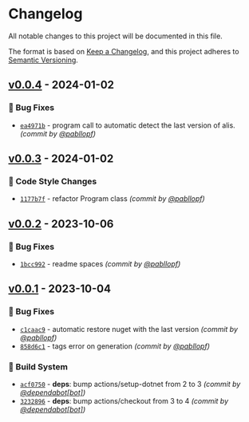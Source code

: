# Changelog
All notable changes to this project will be documented in this file.

The format is based on [Keep a Changelog](https://keepachangelog.com/en/1.0.0/),
and this project adheres to [Semantic Versioning](https://semver.org/spec/v2.0.0.html).

## [v0.0.4] - 2024-01-02
### :bug: Bug Fixes
- [`ea4971b`](https://github.com/pabllopf/Alis.Template.Desktop/commit/ea4971b44046397616be6ecf8011a5c895a0523d) - program call to automatic detect the last version of alis. *(commit by [@pabllopf](https://github.com/pabllopf))*


## [v0.0.3] - 2024-01-02
### :art: Code Style Changes
- [`1177b7f`](https://github.com/pabllopf/Alis.Template.Desktop/commit/1177b7f82fe5f5b3d715a2ffed9a522e1701dc6c) - refactor Program class *(commit by [@pabllopf](https://github.com/pabllopf))*


## [v0.0.2] - 2023-10-06
### :bug: Bug Fixes
- [`1bcc992`](https://github.com/pabllopf/Alis.Template.Desktop/commit/1bcc992788770f66c8ef50da645cc4f5d95c764b) - readme spaces *(commit by [@pabllopf](https://github.com/pabllopf))*


## [v0.0.1] - 2023-10-04
### :bug: Bug Fixes
- [`c1caac9`](https://github.com/pabllopf/Alis.Template.Desktop/commit/c1caac9421823ee45838f2ae4f120691844d2830) - automatic restore nuget with the last version *(commit by [@pabllopf](https://github.com/pabllopf))*
- [`858d6c1`](https://github.com/pabllopf/Alis.Template.Desktop/commit/858d6c1ba37a20f69a38bce5e6b01586b20544de) - tags error on generation *(commit by [@pabllopf](https://github.com/pabllopf))*

### :construction_worker: Build System
- [`acf0750`](https://github.com/pabllopf/Alis.Template.Desktop/commit/acf07506ea57f91fa1c0f1a6d7fb6d228287cd99) - **deps**: bump actions/setup-dotnet from 2 to 3 *(commit by [@dependabot[bot]](https://github.com/apps/dependabot))*
- [`3232896`](https://github.com/pabllopf/Alis.Template.Desktop/commit/3232896a3db81a5d682b64672b14fd1f22c97af6) - **deps**: bump actions/checkout from 3 to 4 *(commit by [@dependabot[bot]](https://github.com/apps/dependabot))*


[v0.0.1]: https://github.com/pabllopf/Alis.Template.Desktop/compare/v0.0.0...v0.0.1
[v0.0.2]: https://github.com/pabllopf/Alis.Template.Desktop/compare/v0.0.1...v0.0.2
[v0.0.3]: https://github.com/pabllopf/Alis.Template.Desktop/compare/v0.0.2...v0.0.3
[v0.0.4]: https://github.com/pabllopf/Alis.Template.Desktop/compare/v0.0.3...v0.0.4